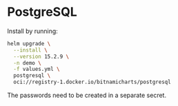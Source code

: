 # PostgreSQL
Install by running:
```bash
helm upgrade \
  --install \
  --version 15.2.9 \
  -n demo \
  -f values.yml \
  postgresql \
  oci://registry-1.docker.io/bitnamicharts/postgresql
```

The passwords need to be created in a separate secret.
